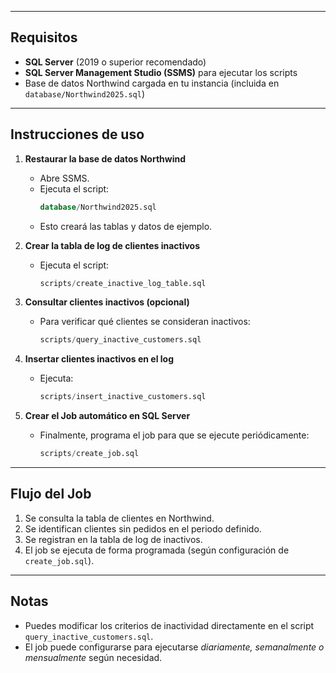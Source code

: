 
---

## Requisitos

- **SQL Server** (2019 o superior recomendado)  
- **SQL Server Management Studio (SSMS)** para ejecutar los scripts  
- Base de datos Northwind cargada en tu instancia (incluida en `database/Northwind2025.sql`)

---

## Instrucciones de uso

1. **Restaurar la base de datos Northwind**  
   - Abre SSMS.  
   - Ejecuta el script:  
     ```sql
     database/Northwind2025.sql
     ```  
   - Esto creará las tablas y datos de ejemplo.

2. **Crear la tabla de log de clientes inactivos**  
   - Ejecuta el script:  
     ```sql
     scripts/create_inactive_log_table.sql
     ```

3. **Consultar clientes inactivos (opcional)**  
   - Para verificar qué clientes se consideran inactivos:  
     ```sql
     scripts/query_inactive_customers.sql
     ```

4. **Insertar clientes inactivos en el log**  
   - Ejecuta:  
     ```sql
     scripts/insert_inactive_customers.sql
     ```

5. **Crear el Job automático en SQL Server**  
   - Finalmente, programa el job para que se ejecute periódicamente:  
     ```sql
     scripts/create_job.sql
     ```

---

## Flujo del Job

1. Se consulta la tabla de clientes en Northwind.  
2. Se identifican clientes sin pedidos en el periodo definido.  
3. Se registran en la tabla de log de inactivos.  
4. El job se ejecuta de forma programada (según configuración de `create_job.sql`).  

---

## Notas

- Puedes modificar los criterios de inactividad directamente en el script `query_inactive_customers.sql`.  
- El job puede configurarse para ejecutarse *diariamente, semanalmente o mensualmente* según necesidad.  
